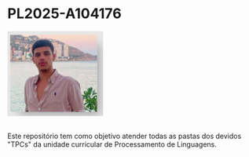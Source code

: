 # PL2025-A104176

![Foto](./imageProfile.png)  

##
Este repositório tem como objetivo atender todas as pastas dos devidos "TPCs" da unidade curricular de Processamento de Linguagens.
